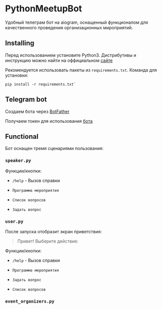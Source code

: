 # PythonMeetupBot #

Удобный телеграм бот на aiogram, оснащенный функционалом для качественного проведения организационных мироприятий.

## Installing

Перед использованием установите Python3. Дистрибутивы и инструкцию можно найти на оффициальном [сайте](https://www.python.org/downloads/)

Рекомендуется использовать пакеты из `requirements.txt`. 
Команда для установки: 
```
pip install -r requirements.txt`
```

## Telegram bot

Создаем бота через [BotFather](https://way23.ru/%D1%80%D0%B5%D0%B3%D0%B8%D1%81%D1%82%D1%80%D0%B0%D1%86%D0%B8%D1%8F-%D0%B1%D0%BE%D1%82%D0%B0-%D0%B2-telegram.html)

Получаем токен для использования [бота](https://smmplanner.com/blog/otlozhennyj-posting-v-telegram/#02:~:text=%D0%B8%D0%BD%D1%81%D1%82%D1%80%D1%83%D0%BC%D0%B5%D0%BD%D1%82%D1%8B%2C%20%D0%BF%D1%80%D0%BE%D0%B4%D0%B0%D0%B6%D0%B8%C2%BB.-,%D0%A1%D0%BE%D0%B7%D0%B4%D0%B0%D0%B5%D0%BC%20%D0%B1%D0%BE%D1%82%D0%B0,-%D0%A1%D0%BB%D0%B5%D0%B4%D1%83%D1%8E%D1%89%D0%B8%D0%B9%20%D1%88%D0%B0%D0%B3%20%E2%80%94%20%D1%81%D0%BE%D0%B7%D0%B4%D0%B0%D0%BD%D0%B8%D0%B5)


## Functional

Бот оснащен тремя сценариями пользования:

 ### `speaker.py`

Функции/кнопки:

- `/help` - Вызов справки

- `Программа мероприятия`

- `Список вопросов`

- `Задать вопрос`

### `user.py`

После запуска отобразит экран приветствия:

> Привет! Выберите действие:

Функции/кнопки:

- `/help` - Вызов справки

- `Программа мероприятия`

- `Задать вопрос`

- `Список вопросов`

### `event_organizers.py`


